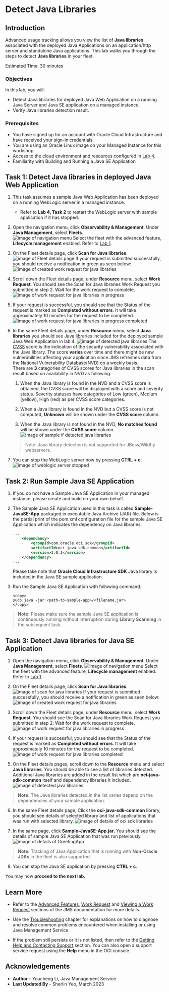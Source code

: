 # Detect Java Libraries

## Introduction

Advanced usage tracking allows you view the list of **Java libraries** associated with the deployed Java Applications on an application/http server and standalone Java applications.
This lab walks you through the steps to detect **Java libraries** in your fleet.

Estimated Time: 30 minutes

### Objectives

In this lab, you will:

* Detect Java libraries for deployed Java Web Application on a running Java Server and Java SE application on a managed instance.
* Verify Java libraries detection result.


### Prerequisites

* You have signed up for an account with Oracle Cloud Infrastructure and have received your sign-in credentials.
* You are using an Oracle Linux image on your Managed Instance for this workshop.
* Access to the cloud environment and resources configured in [Lab 4](?lab=track-java-servers).
* Familiarity with Building and Running a Java SE Application

## Task 1: Detect Java libraries in deployed Java Web Application

1. This task assumes a sample Java Web Application has been deployed on a running WebLogic server in a managed instance.
	* Refer to **Lab 4, Task 2** to restart the WebLogic server with sample application if it has stopped.

2. Open the navigation menu, click **Observability & Management**. Under **Java Management**, select **Fleets**.  
	![image of navigation menu](images/console-navigation-fleet.png)
	Select the fleet with the advanced feature, **Lifecycle management** enabled. Refer to  [Lab 1](?lab=set-up-and-enable-advanced-features-on-java-management-service).

3. On the Fleet details page, click **Scan for Java libraries**.
	![image of Fleet details page](images/scan-java-libraries.png)
	If your request is submitted successfully, you should receive a notification in green as seen below: 
	![image of created work request for java libraries](images/work-request-of-libraries-scan-created.png)

4. Scroll down the Fleet details page, under **Resource** menu, select **Work Request**. You should see the Scan for Java libraries Work Request you submitted in step 2. Wait for the work request to complete.
	![image of work request for java libraries in progress](images/work-request-of-libraries-scan-in-progress.png)

5. If your request is successful, you should see that the Status of the request is marked as **Completed without errors**. It will take approximately 10 minutes for the request to be completed.
	![image of work request for java libraries in progress completed](images/work-request-of-libraries-scan-completed.png)

6. In the same Fleet details page, under **Resource** menu, select **Java libraries** you should see Java libraries included for the deployed sample Java Web Application in lab 4.
	![image of detected java libraries](images/java-libraries-web.png)
	The [CVSS](https://www.oracle.com/security-alerts/cvssscoringsystem.html) score is the indication of the security vulnerability associated with the Java library. The score **varies** over time and there might be new vulnerabilities affecting your application since JMS refreshes data from the National Vulnerability Database(NVD) on a weekly basis.  
	There are **3** categories of CVSS scores for Java libraries in the scan result based on availability in NVD as following:

	1. When the Java library is found in the NVD and a CVSS score is obtained, the CVSS score will be displayed with a score and severity status. Severity statuses have categories of Low (green), Medium (yellow), High (red) as per CVSS score categories.

	2. When a Java library is found in the NVD but a CVSS score is not computed, **Unknown** will be shown under the **CVSS score** column.

	3. When the Java library is not found in the NVD, **No matches found** will be shown under the **CVSS score** column.
	![image of sample if detected java libraries](images/java-libraries-categories.png)

	> Note: Java library detection is not supported for JBoss/Wildfly webservers.

7. You can stop the WebLogic server now by pressing **CTRL + c**.
	![image of weblogic server stopped](images/stop-weblogic-server.png)


## Task 2: Run Sample Java SE Application

1. If you do not have a Sample Java SE Application in your managed instance, please create and build on your own behalf.
2. The Sample Java SE Application used in this task is called **Sample-JavaSE-App** packaged in executable Java Archive (JAR) file. Below is the partial print of the pom.xml configuration file for the sample Java SE Application which indicates the dependency on Java libraries.
	```xml
	...
		<dependency>
			<groupId>com.oracle.oci.sdk</groupId>
			<artifactId>oci-java-sdk-common</artifactId>
			<version>3.0.1</version>
		</dependency>
	...
	```
	Please take note that **Oracle Cloud Infrastructure SDK** Java library is included in the Java SE sample application.

3. Run the Sample Java SE Application with following command.
	```
	<copy>
	sudo java -jar <path-to-sample-app>/<filename.jar>
	</copy>
	```
> **Note:** Please make sure the sample Java SE application is continuously running without interruption during **Library Scanning** in the subsequent task.

## Task 3: Detect Java libraries for Java SE Application

1. Open the navigation menu, click **Observability & Management**. Under **Java Management**, select **Fleets**.
	![image of navigation menu](images/console-navigation-fleet.png)
	Select the fleet with the advanced feature, **Lifecycle management** enabled. Refer to  [Lab 1](?lab=set-up-and-enable-advanced-features-on-java-management-service).

2. On the Fleet details page, click **Scan for Java libraries**.
	![image of scan for java libraries](images/scan-java-libraries.png)
	If your request is submitted successfully, you should receive a notification in green as seen below: 
	![image of created work request for java libraries](images/work-request-of-libraries-scan-created.png)

3. Scroll down the Fleet details page, under **Resource** menu, select **Work Request**. You should see the Scan for Java libraries Work Request you submitted in step 2. Wait for the work request to complete.
	![image of work request for java libraries in progress](images/work-request-of-libraries-scan-in-progress.png)

4. If your request is successful, you should see that the Status of the request is marked as **Completed without errors**. It will take approximately 10 minutes for the request to be completed.
	![image of work request for java libraries completed](images/work-request-of-libraries-scan-completed.png)

5. On the Fleet details pages, scroll down to the **Resource** menu and select **Java libraries**. You should be able to see a list of libraries detected. Additional Java libraries are added in the result list which are **oci-java-sdk-common** itself and dependency libraries it included.
	![image of detected java libraries](images/java-libraries-oci.png)
> **Note:** The Java libraries detected in the list varies depend on the dependencies of your sample application.

6. In the same Fleet details page, Click the **oci-java-sdk-common** library, you should see details of selected library and list of applications that was run with selected library. 
	![image of details of oci sdk libraries](images/java-se-app-info.png)

7. In the same page, click **Sample-JavaSE-App.jar**, You should see the details of sample Java SE Application that was run previously.
	![image of details of GreetingApp](images/java-se-app-detail.png)

> **Note:** Tracking of Java Application that is running with **Non-Oracle JDKs** in the fleet is also supported.

8. You can stop the Java SE application by pressing **CTRL + c**.  

You may now **proceed to the next lab.**

## Learn More
* Refer to the [Advanced Features](https://docs.oracle.com/en-us/iaas/jms/doc/advanced-features.html), [Work Request](https://docs.oracle.com/en-us/iaas/jms/doc/getting-started-java-management-service.html#GUID-47C63464-BC0C-4059-B552-ED9F33E77ED3) and [Viewing a Work Request](https://docs.oracle.com/en-us/iaas/jms/doc/fleet-views.html#GUID-F649F0E5-DD54-4DEC-A0F1-942FE3552C93) sections of the JMS documentation for more details.

* Use the [Troubleshooting](https://docs.oracle.com/en-us/iaas/jms/doc/troubleshooting.html#GUID-2D613C72-10F3-4905-A306-4F2673FB1CD3) chapter for explanations on how to diagnose and resolve common problems encountered when installing or using Java Management Service.

* If the problem still persists or it is not listed, then refer to the [Getting Help and Contacting Support](https://docs.oracle.com/en-us/iaas/Content/GSG/Tasks/contactingsupport.htm) section. You can also open a support service request using the **Help** menu in the OCI console.

## Acknowledgements

* **Author** - Youcheng Li, Java Management Service
* **Last Updated By** - Sherlin Yeo, March 2023
